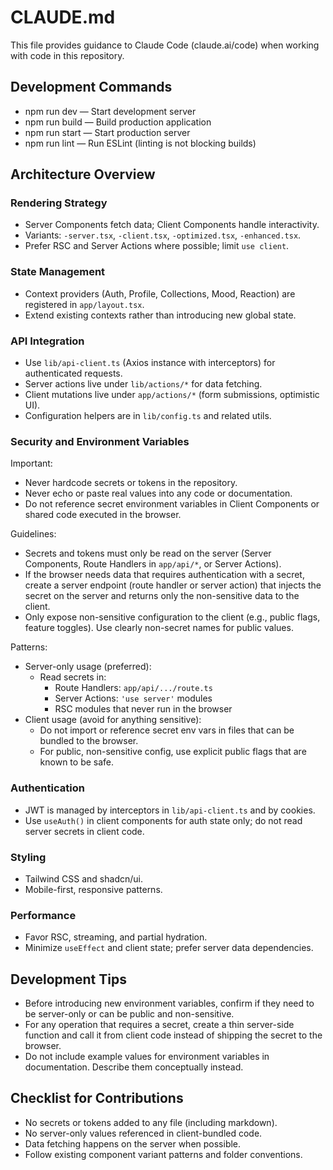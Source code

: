 # CLAUDE.md

This file provides guidance to Claude Code (claude.ai/code) when working with code in this repository.

## Development Commands

- npm run dev — Start development server
- npm run build — Build production application
- npm run start — Start production server
- npm run lint — Run ESLint (linting is not blocking builds)

## Architecture Overview

### Rendering Strategy
- Server Components fetch data; Client Components handle interactivity.
- Variants: `-server.tsx`, `-client.tsx`, `-optimized.tsx`, `-enhanced.tsx`.
- Prefer RSC and Server Actions where possible; limit `use client`.

### State Management
- Context providers (Auth, Profile, Collections, Mood, Reaction) are registered in `app/layout.tsx`.
- Extend existing contexts rather than introducing new global state.

### API Integration
- Use `lib/api-client.ts` (Axios instance with interceptors) for authenticated requests.
- Server actions live under `lib/actions/*` for data fetching.
- Client mutations live under `app/actions/*` (form submissions, optimistic UI).
- Configuration helpers are in `lib/config.ts` and related utils.

### Security and Environment Variables

Important:
- Never hardcode secrets or tokens in the repository.
- Never echo or paste real values into any code or documentation.
- Do not reference secret environment variables in Client Components or shared code executed in the browser.

Guidelines:
- Secrets and tokens must only be read on the server (Server Components, Route Handlers in `app/api/*`, or Server Actions).
- If the browser needs data that requires authentication with a secret, create a server endpoint (route handler or server action) that injects the secret on the server and returns only the non-sensitive data to the client.
- Only expose non-sensitive configuration to the client (e.g., public flags, feature toggles). Use clearly non-secret names for public values.

Patterns:
- Server-only usage (preferred):
  - Read secrets in:
    - Route Handlers: `app/api/.../route.ts`
    - Server Actions: `'use server'` modules
    - RSC modules that never run in the browser
- Client usage (avoid for anything sensitive):
  - Do not import or reference secret env vars in files that can be bundled to the browser.
  - For public, non-sensitive config, use explicit public flags that are known to be safe.

### Authentication
- JWT is managed by interceptors in `lib/api-client.ts` and by cookies.
- Use `useAuth()` in client components for auth state only; do not read server secrets in client code.

### Styling
- Tailwind CSS and shadcn/ui.
- Mobile-first, responsive patterns.

### Performance
- Favor RSC, streaming, and partial hydration.
- Minimize `useEffect` and client state; prefer server data dependencies.

## Development Tips

- Before introducing new environment variables, confirm if they need to be server-only or can be public and non-sensitive.
- For any operation that requires a secret, create a thin server-side function and call it from client code instead of shipping the secret to the browser.
- Do not include example values for environment variables in documentation. Describe them conceptually instead.

## Checklist for Contributions

- No secrets or tokens added to any file (including markdown).
- No server-only values referenced in client-bundled code.
- Data fetching happens on the server when possible.
- Follow existing component variant patterns and folder conventions.
